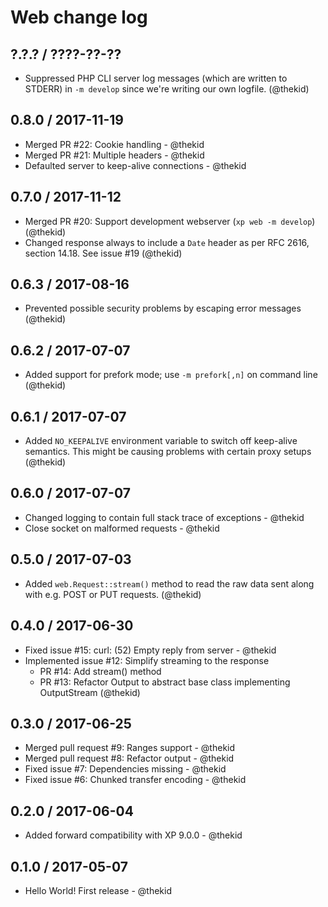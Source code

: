 Web change log
==============

## ?.?.? / ????-??-??

* Suppressed PHP CLI server log messages (which are written to STDERR)
  in `-m develop` since we're writing our own logfile.
  (@thekid)

## 0.8.0 / 2017-11-19

* Merged PR #22: Cookie handling - @thekid
* Merged PR #21: Multiple headers - @thekid
* Defaulted server to keep-alive connections - @thekid

## 0.7.0 / 2017-11-12

* Merged PR #20: Support development webserver (`xp web -m develop`)
  (@thekid)
* Changed response always to include a `Date` header as per RFC 2616,
  section 14.18. See issue #19
  (@thekid)

## 0.6.3 / 2017-08-16

* Prevented possible security problems by escaping error messages
  (@thekid)

## 0.6.2 / 2017-07-07

* Added support for prefork mode; use `-m prefork[,n]` on command line
  (@thekid)

## 0.6.1 / 2017-07-07

* Added `NO_KEEPALIVE` environment variable to switch off keep-alive
  semantics. This might be causing problems with certain proxy setups
  (@thekid)

## 0.6.0 / 2017-07-07

* Changed logging to contain full stack trace of exceptions - @thekid
* Close socket on malformed requests - @thekid

## 0.5.0 / 2017-07-03

* Added `web.Request::stream()` method to read the raw data sent along with
  e.g. POST or PUT requests.
  (@thekid)

## 0.4.0 / 2017-06-30

* Fixed issue #15: curl: (52) Empty reply from server - @thekid
* Implemented issue #12: Simplify streaming to the response
  - PR #14: Add stream() method
  - PR #13: Refactor Output to abstract base class implementing OutputStream
  (@thekid)

## 0.3.0 / 2017-06-25

* Merged pull request #9: Ranges support - @thekid
* Merged pull request #8: Refactor output - @thekid
* Fixed issue #7: Dependencies missing - @thekid
* Fixed issue #6: Chunked transfer encoding - @thekid

## 0.2.0 / 2017-06-04

* Added forward compatibility with XP 9.0.0 - @thekid

## 0.1.0 / 2017-05-07

* Hello World! First release - @thekid